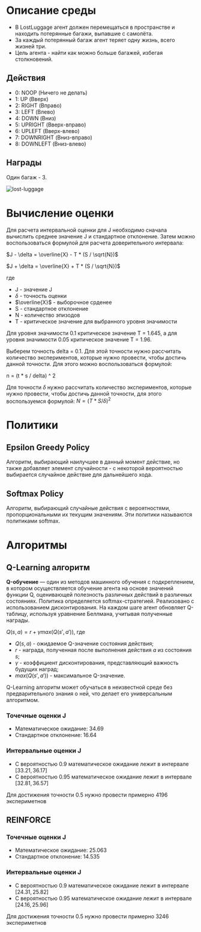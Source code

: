 # **Описание среды**
- В LostLuggage агент должен перемещаться в пространстве и находить потерянные багажи, выпавшие с самолёта.
- За каждый потерянный багаж агент теряет одну жизнь, всего жизней три.
- Цель агента - найти как можно больше багажей, избегая столкновений.

## **Действия**
- 0: NOOP (Ничего не делать)
- 1: UP (Вверх)
- 2: RIGHT (Вправо)
- 3: LEFT (Влево)
- 4: DOWN (Вниз)
- 5: UPRIGHT (Вверх-вправо)
- 6: UPLEFT (Вверх-влево)
- 7: DOWNRIGHT (Вниз-вправо)
- 8: DOWNLEFT (Вниз-влево)

## **Награды**

Один багаж - 3.

![lost-luggage](https://github.com/sotarseniy/project-atari-lost-luggage/blob/main/assets/lost_luggage.gif)

# **Вычисление оценки**

Для расчета интервальной оценки для J необходимо сначала вычислить среднее значение J и стандартное отклонение. Затем можно воспользоваться формулой для расчета доверительного интервала: 

$J - \delta = \overline{X} - T * (S / \sqrt{N})$

$J + \delta = \overline{X} + T * (S / \sqrt{N})$

где
- J - значение J
- $\delta$ - точность оценки
- $\overline{X}$ - выборочное срденее
- S - стандартное отклонение
- N - количество эпизодов
- T - критическое значение для выбранного уровня значимости

Для уровня значимости 0.1 критическое значение T = 1.645, а для уровня значимости 0.05 критическое значение T = 1.96.

Выберем точность delta = 0.1. Для этой точности нужно рассчитать количество экспериментов, которые нужно провести, чтобы достичь данной точности. Для этого можно воспользоваться формулой:

n = (t * s / delta) ^ 2

Для точности $\delta$ нужно рассчитать количество экспериментов, которые нужно провести, чтобы достичь данной точности, для этого воспользуемся формулой: $N = (T * S / \delta) ^ 2$

# **Политики**

## **Epsilon Greedy Policy**

Алгоритм, выбирающий наилучшее в данный момент действие, но также добавляет элемент случайности - с некоторой вероятностью выбирается случайное действие для дальнейшего хода.

## **Softmax Policy**

Алгоритм, выбирающий случайные действия с вероятностями, пропорциональными их текущим значениям. Эти политики называются политиками softmax.

# **Алгоритмы**

## **Q-Learning алгоритм**

**Q-обучение** — один из методов машинного обучения с подкреплением, в котором осуществляется обучение агента на основе значений функции Q, оценивающей полезность различных действий в различных состояниях.
Политика определяется softmax-стратегией. Реализовано с использованием дисконтирования.
На каждом шаге агент обновляет Q-таблицу, используя уравнение Беллмана, учитывая полученные награды.

$Q(s, a) = r + \gamma max(Q(s', a'))$, где 

- $Q(s, a)$ - ожидаемое Q-значение состояния действия;
- $r$ - награда, полученная после выполнения действия $a$ из состояния $s$;
- $\gamma$ - коэффициент дисконтирования, представляющий важность будущих наград;
- $max(Q(s', a'))$ - максимальное Q-значение.

Q-Learning алгоритм может обучаться в неизвестной среде без предварительного знания о ней, что делает его универсальным алгоритмом.

### **Точечные оценки J**

- Математическое ожидание: $34.69$
- Стандартное отклонение: $16.64$

### **Интервальные оценки J**

- С вероятностью $0.9$ математическое ожидание лежит в интервале $[33.21, 36.17]$
- С вероятностью $0.95$ математическое ожидание лежит в интервале $[32.81, 36.57]$

Для достижения точности 0.5 нужно провести примерно 4196 экспериметнов

## **REINFORCE**

### **Точечные оценки J**

- Математическое ожидание: $25.063$
- Стандартное отклонение: $14.535$
  
### **Интервальные оценки J**

- С вероятностью $0.9$ математическое ожидание лежит в интервале $[24.31, 25.82]$
- С вероятностью $0.95$ математическое ожидание лежит в интервале $[24.16, 25.96]$

Для достижения точности 0.5 нужно провести примерно 3246 экспериметнов